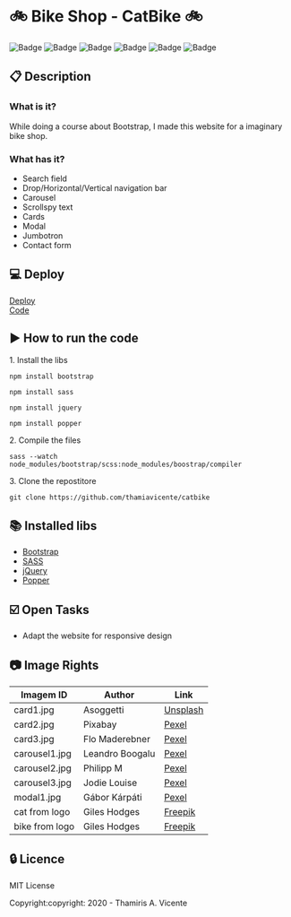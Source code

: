 # :bike: Bike Shop - CatBike :bike:

![Badge](https://img.shields.io/static/v1?label=Status&message=Conclued&color=brigthgreen&style=flat)
![Badge](https://img.shields.io/static/v1?label=Licence&message=MIT&color=blueviolet&style=flat)
![Badge](https://img.shields.io/static/v1?label=Language&message=HTML_5&color=red&style=flat)
![Badge](https://img.shields.io/static/v1?label=Language&message=CSS_3&color=orange&style=flat)
![Badge](https://img.shields.io/static/v1?label=Language&message=JavaScript&color=yellow&style=flat&)
![Badge](https://img.shields.io/static/v1?label=Language&message=Bootstrap&color=9cf&style=flat)

## :clipboard: Description
### What is it?
<p>While doing a course about Bootstrap, I made this website for a imaginary bike shop.</p>

### What has it?
- Search field
- Drop/Horizontal/Vertical navigation bar
- Carousel
- Scrollspy text
- Cards
- Modal
- Jumbotron
- Contact form

## :computer: Deploy
[Deploy](https://thamiavicente.github.io/catbike/)
<br>
[Code](https://github.com/thamiavicente/catbike)

## :arrow_forward: How to run the code
<p>1. Install the libs</p>

```
npm install bootstrap

npm install sass

npm install jquery

npm install popper
```

<p>2. Compile the files</p>

```
sass --watch node_modules/bootstrap/scss:node_modules/boostrap/compiler
```

<p>3. Clone the repostitore</p>

```
git clone https://github.com/thamiavicente/catbike
```

## :books: Installed libs
- [Bootstrap](https://getbootstrap.com/)
- [SASS](https://sass-lang.com/)
- [jQuery](https://jquery.com/)
- [Popper](https://popper.js.org/)

## :ballot_box_with_check: Open Tasks

- Adapt the website for responsive design

## :camera: Image Rights
|Imagem ID|Author|Link|
| -------- | -------- | -------- |
|card1.jpg|Asoggetti|[Unsplash](https://unsplash.com/photos/JQGGf6OuIdQ)|
|card2.jpg|Pixabay|[Pexel](https://www.pexels.com/pt-br/foto/alerta-andar-de-bicicleta-asfalto-aviso-210095/)|
|card3.jpg|Flo Maderebner|[Pexel](https://www.pexels.com/pt-br/foto/andar-de-bicicleta-ao-ar-livre-arte-atividade-fisica-623919/)|
|carousel1.jpg|Leandro Boogalu|[Pexel](https://www.pexels.com/pt-br/foto/ao-ar-livre-azul-bicicleta-bicicleta-de-corrida-1149601/)|
|carousel2.jpg|Philipp M|[Pexel](https://www.pexels.com/pt-br/foto/arvores-bicicleta-bicicleta-de-montanha-caminho-100582/)|
|carousel3.jpg|Jodie Louise|[Pexel](https://www.pexels.com/pt-br/foto/area-arvore-bicicleta-bike-805303/)|
|modal1.jpg|Gábor Kárpáti|[Pexel](https://www.pexels.com/pt-br/foto/aro-bicicleta-borda-close-109853/)|
|cat from logo|Giles Hodges|[Freepik](https://br.freepik.com/vetores-gratis/jogo-dos-logotipos-com-detalhes-laranja_948094.htm#page=1&query=cat%20logo&position=12)|
|bike from logo|Giles Hodges|[Freepik](https://br.freepik.com/vetores-gratis/conjunto-de-quatro-logotipos-de-bicicleta_1272247.htm)|

## :lock: Licence
<p>MIT License</p>
<p>Copyright:copyright: 2020 - Thamiris A. Vicente</p>
